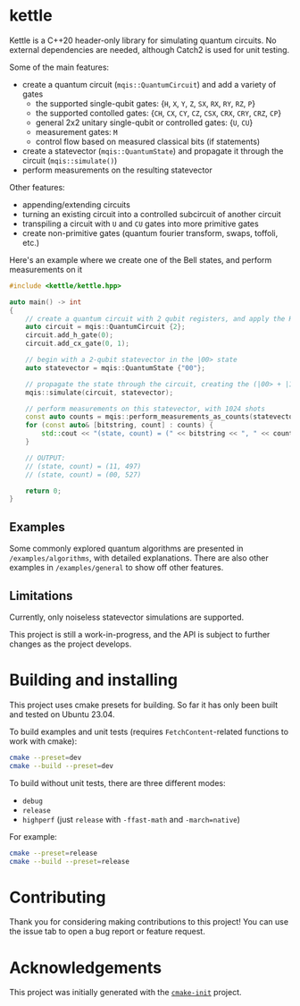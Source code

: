 # kettle

Kettle is a C++20 header-only library for simulating quantum circuits.
No external dependencies are needed, although Catch2 is used for unit testing.

Some of the main features:
  - create a quantum circuit (`mqis::QuantumCircuit`) and add a variety of gates
    - the supported single-qubit gates: {`H`, `X`, `Y`, `Z`, `SX`, `RX`, `RY`, `RZ`, `P`}
    - the supported contolled gates: {`CH`, `CX`, `CY`, `CZ`, `CSX`, `CRX`, `CRY`, `CRZ`, `CP`}
    - general 2x2 unitary single-qubit or controlled gates: {`U`, `CU`}
    - measurement gates: `M`
    - control flow based on measured classical bits (if statements)
  - create a statevector (`mqis::QuantumState`) and propagate it through the circuit (`mqis::simulate()`)
  - perform measurements on the resulting statevector

Other features:
  - appending/extending circuits
  - turning an existing circuit into a controlled subcircuit of another circuit
  - transpiling a circuit with `U` and `CU` gates into more primitive gates
  - create non-primitive gates (quantum fourier transform, swaps, toffoli, etc.)

Here's an example where we create one of the Bell states, and perform measurements on it

```cpp
#include <kettle/kettle.hpp>

auto main() -> int
{
    // create a quantum circuit with 2 qubit registers, and apply the H and CX gates
    auto circuit = mqis::QuantumCircuit {2};
    circuit.add_h_gate(0);
    circuit.add_cx_gate(0, 1);

    // begin with a 2-qubit statevector in the |00> state
    auto statevector = mqis::QuantumState {"00"};

    // propagate the state through the circuit, creating the (|00> + |11>) / sqrt(2) state
    mqis::simulate(circuit, statevector);

    // perform measurements on this statevector, with 1024 shots
    const auto counts = mqis::perform_measurements_as_counts(statevector, 1024);
    for (const auto& [bitstring, count] : counts) {
        std::cout << "(state, count) = (" << bitstring << ", " << count << ")\n";
    }

    // OUTPUT:
    // (state, count) = (11, 497)
    // (state, count) = (00, 527)

    return 0;
}
```

## Examples

Some commonly explored quantum algorithms are presented in `/examples/algorithms`, with detailed explanations.
There are also other examples in `/examples/general` to show off other features.

## Limitations
Currently, only noiseless statevector simulations are supported.

This project is still a work-in-progress, and the API is subject to further changes
as the project develops.

# Building and installing

This project uses cmake presets for building.
So far it has only been built and tested on Ubuntu 23.04.

To build examples and unit tests (requires `FetchContent`-related functions to work with cmake):
```sh
cmake --preset=dev
cmake --build --preset=dev
```

To build without unit tests, there are three different modes:
  - `debug`
  - `release`
  - `highperf` (just `release` with `-ffast-math` and `-march=native`)

For example:
```sh
cmake --preset=release
cmake --build --preset=release
```

# Contributing

Thank you for considering making contributions to this project!
You can use the issue tab to open a bug report or feature request.

# Acknowledgements

This project was initially generated with the [`cmake-init`](https://github.com/friendlyanon/cmake-init) project.
